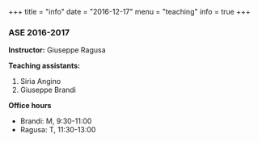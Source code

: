 +++
title = "info"
date = "2016-12-17"
menu = "teaching"
info = true
+++

### ASE 2016-2017

**Instructor:** Giuseppe Ragusa

**Teaching assistants:**

1. Siria Angino
2. Giuseppe Brandi

**Office hours**
- Brandi: M, 9:30-11:00
- Ragusa: T, 11:30-13:00
